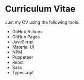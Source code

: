 # Curriculum Vitae

Just my CV using the following tools:

* GitHub Actions
* GitHub Pages
* JavaScript
* Material UI
* NPM
* Puppeteer
* React
* Sass
* Typescript
